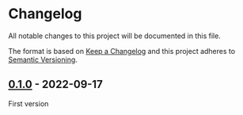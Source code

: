 <!-- deno-fmt-ignore-file -->

# Changelog

All notable changes to this project will be documented in this file.

The format is based on [Keep a Changelog](http://keepachangelog.com/)
and this project adheres to [Semantic Versioning](http://semver.org/).

## [0.1.0] - 2022-09-17
First version

[0.1.0]: https://github.com/oscarotero/dbin/releases/tag/v0.1.0
